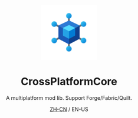 <center><div align="center">

<img height="150" src="icon/400x400.png" width="150"/>

# CrossPlatformCore

A multiplatform mod lib. Support Forge/Fabric/Quilt.

[ZH-CN](README-zh_cn.md) / EN-US

</div></center>